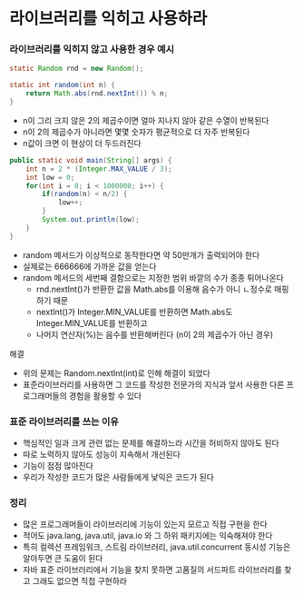 # 라이브러리를 익히고 사용하라

### 라이브러리를 익히지 않고 사용한 경우 예시
```java
static Random rnd = new Random();

static int random(int n) {
    return Math.abs(rnd.nextInt()) % n;
}
```
- n이 그리 크지 않은 2의 제곱수이면 얼마 지나지 않아 같은 수열이 반복된다
- n이 2의 제곱수가 아니라면 몇몇 숫자가 평균적으로 더 자주 반복된다
- n값이 크면 이 현상이 더 두드러진다

```java
public static void main(String[] args) {
    int n = 2 * (Integer.MAX_VALUE / 3);
    int low = 0;
    for(int i = 0; i < 1000000; i++) {
        if(random(n) < n/2) {
            low++;
        }
        System.out.println(low);
    }
}
```
- random 메서드가 이상적으로 동작한다면 약 50만개가 출력되어야 한다
- 실제로는 666666에 가까운 값을 얻는다
- random 메서드의 세번째 결함으로는 지정한 범위 바깥의 수가 종종 튀어나온다
    - rnd.nextInt()가 반환한 값을 Math.abs를 이용해 음수가 아니 ㄴ정수로 매핑하기 때문
    - nextInt()가 Integer.MIN_VALUE를 반환하면 Math.abs도 Integer.MIN_VALUE를 반환하고
    - 나머지 연산자(%)는 음수를 반환해버린다 (n이 2의 제곱수가 아닌 경우)

해결
- 위의 문제는 Random.nextInt(int)로 인해 해결이 되었다
- 표준라이브러리를 사용하면 그 코드를 작성한 전문가의 지식과 앞서 사용한 다른 프로그래머들의 경험을 활용할 수 있다

### 표준 라이브러리를 쓰는 이유
- 핵심적인 일과 크게 관련 없는 문제를 해결하느라 시간을 허비하지 않아도 된다
- 따로 노력하지 않아도 성능이 지속해서 개선된다
- 기능이 점점 많아진다
- 우리가 작성한 코드가 많은 사람들에게 낯익은 코드가 된다

### 정리
- 많은 프로그래머들이 라이브러리에 기능이 있는지 모르고 직접 구현을 한다
- 적어도 java.lang, java.util, java.io 와 그 하위 패키지에는 익숙해져야 한다
- 특히 컬렉션 프레임워크, 스트림 라이브러리, java.util.concurrent 동시성 기능은 알아두면 큰 도움이 된다
- 자바 표준 라이브러리에서 기능을 찾지 못하면 고품질의 서드파트 라이브러리를 찾고 그래도 없으면 직접 구현하라